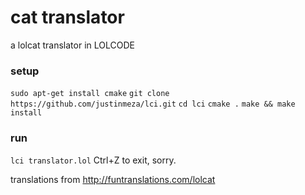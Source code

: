 # cat translator

a lolcat translator in LOLCODE

### setup
`sudo apt-get install cmake`
`git clone https://github.com/justinmeza/lci.git`
`cd lci`
`cmake .`
`make && make install`

### run
`lci translator.lol`
Ctrl+Z to exit, sorry.


translations from http://funtranslations.com/lolcat